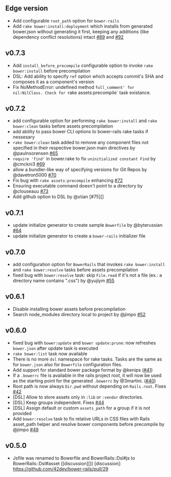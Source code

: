 ## Edge version

* Add configurable `root_path` option for `bower-rails`
* Add `rake bower:install:deployment` which installs from generated bower.json without generating it first, keeping any additions (like dependency conflict resolutions) intact [#89][] and [#92][]

[#89]: https://github.com/42dev/bower-rails/pull/89
[#92]: https://github.com/42dev/bower-rails/pull/92

## v0.7.3

* Add `install_before_precompile` configurable option to invoke `rake bower:install` before precompilation
* DSL: Add ability to specify `ref` option which accepts commit's SHA and composes it as a component's version
* Fix NoMethodError: undefined method `full_comment' for nil:NilClass. Check for `rake assets:precompile` task existance.

## v0.7.2

* add configurable option for performing `rake bower:install` and `rake bower:clean` tasks before assets precompilation
* add ability to pass bower CLI options to bower-rails rake tasks if nessesary
* `rake bower:clean` task added to remove any component files not specified in their respective bower.json main directives by @paulnsorensen [#65][]
* `require 'find'` in bower.rake to fix `uninitialized constant Find` by @cmckni3 [#69][]
* allow a bundler-like way of specifying versions for Git Repos by @davetron5000 [#70][]
* Fix bug with `rake assets:precompile` enhancing [#72][]
* Ensuring executable command doesn't point to a directory by @clouseauu [#73][]
* Add github option to DSL by @xtian [#75][]

[#65]: https://github.com/42dev/bower-rails/pull/65
[#69]: https://github.com/42dev/bower-rails/pull/69
[#70]: https://github.com/42dev/bower-rails/pull/70
[#72]: https://github.com/42dev/bower-rails/pull/72
[#73]: https://github.com/42dev/bower-rails/pull/73
[#74]: https://github.com/42dev/bower-rails/pull/75

## v0.7.1

* update initialize generator to create sample `Bowerfile` by @byterussian [#64][]
* update initialize generator to create a `bower-rails` initializer file

[#64]: https://github.com/42dev/bower-rails/pull/64

## v0.7.0

* add configuration option for `BowerRails` that invokes `rake bower:install` and `rake bower:resolve` tasks before assets precompilation
* fixed bug with `bower:resolve` task: skip `File.read` if it's not a file (ex.: a directory name contains ".css") by @yujiym [#55][]

[#55]: https://github.com/42dev/bower-rails/pull/55

## v0.6.1

* Disable installing bower assets before precompilation
* Search node_modules directory local to project by @jimpo [#52][]

[#52]: https://github.com/42dev/bower-rails/pull/52

## v0.6.0
* fixed bug with `bower:update` and `bower update:prune`: now refreshes `bower.json` after update task is executed
* `rake bower:list` task now available
* There is no more `dsl` namespace for rake tasks. Tasks are the same as for `bower.json` also for `Bowerfile` configuration files.
* Add support for standard bower package format by @kenips ([#41][])
* If a `.bowerrc` file is available in the rails project root, it will now be used as the starting point for the generated `.bowerrc` by @3martini. ([#40][])
* Root path is now always `Dir.pwd` without depending on `Rails.root`. Fixes [#42][]
* [DSL] Allow to store assets only in `:lib` or `:vendor` directories.
* [DSL] Keep groups independent. Fixes [#44][]
* [DSL] Assign default or custom `assets_path` for a group if it is not provided
* Add `bower:resolve` task to fix relative URLs in CSS files with Rails asset_path helper and resolve bower components before precompile by @jimpo [#49][]

[#49]: https://github.com/42dev/bower-rails/pull/49
[#44]: https://github.com/42dev/bower-rails/issues/44
[#42]: https://github.com/42dev/bower-rails/issues/42
[#41]: https://github.com/42dev/bower-rails/pull/41
[#40]: https://github.com/42dev/bower-rails/pull/40

## v0.5.0
* Jsfile was renamed to Bowerfile and BowerRails::Dsl#js to BowerRails::Dsl#asset ([discussion][])
[discussion]: https://github.com/42dev/bower-rails/pull/29
